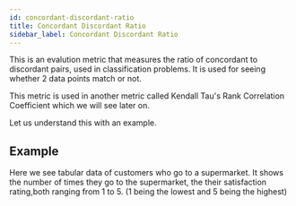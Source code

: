 ```yaml
---
id: concordant-discordant-ratio
title: Concordant Discordant Ratio
sidebar_label: Concordant Discordant Ratio
---
```


This is an evalution metric that measures the ratio of concordant to discordant pairs, used in classification problems. It is used for seeing whether 2 data points match or not.

This metric is used in another metric called Kendall Tau's Rank Correlation Coefficient which we will see later on.

Let us understand this with an example.

## Example

Here we see tabular data of customers who go to a supermarket. It shows the number of times they go to the supermarket, the their satisfaction rating,both ranging from 1 to 5. (1 being the lowest and 5 being the highest)
